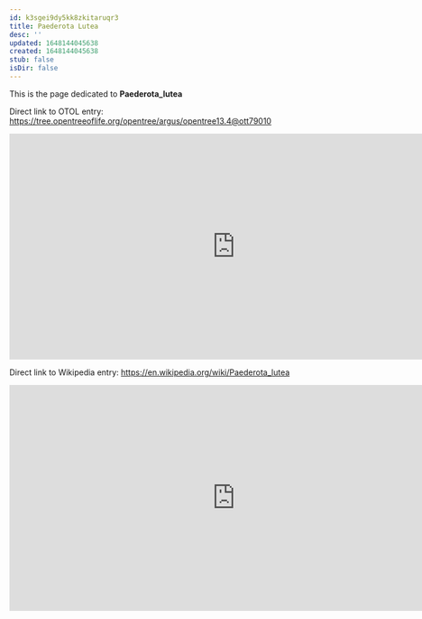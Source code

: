 ```yaml
---
id: k3sgei9dy5kk8zkitaruqr3
title: Paederota Lutea
desc: ''
updated: 1648144045638
created: 1648144045638
stub: false
isDir: false
---
```

This is the page dedicated to **Paederota_lutea**


Direct link to OTOL entry: https://tree.opentreeoflife.org/opentree/argus/opentree13.4@ott79010



<html>
    <body>
    <iframe src="https://tree.opentreeoflife.org/opentree/argus/opentree13.4@ott79010"
    width="800" height="400" frameborder="0" allowfullscreen> </iframe>
    </body>
</html>
    


Direct link to Wikipedia entry: https://en.wikipedia.org/wiki/Paederota_lutea



<html>
    <body>
    <iframe src="https://en.wikipedia.org/wiki/Paederota_lutea"
    width="800" height="400" frameborder="0" allowfullscreen> </iframe>
    </body>
</html>
    
